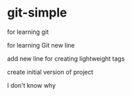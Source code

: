 # git-simple

for learning git

for learning Git new line

add new line for creating lightweight tags

create initial version of project

I don't know why
